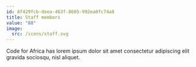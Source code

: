 ```yaml
---
id: 8f429fcb-deea-463f-8605-992ea0fc74a8
title: Staff members
value: "88"
image:
  src: /icons/staff.svg
---
```


Code for Africa has lorem ipsum dolor sit amet consectetur adipiscing elit gravida sociosqu, nisl aliquet.
